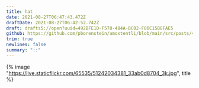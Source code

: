 ```yaml
---
title: hat
date: 2021-08-27T06:47:43.472Z
draftDate: 2021-08-27T06:42:52.742Z
draft: drafts5://open?uuid=492BFE1D-F578-484A-BC02-F86C15B8FAE5
github: https://github.com/pborenstein/amoxtentli/blob/main/src/posts/492bfe1d-f578-484a-bc02-f86c15b8fae5.md
trim: true
newlines: false
summary: "::"
---
```


{% image "https://live.staticflickr.com/65535/51242034381_33ab0d8704_3k.jpg", title %}

